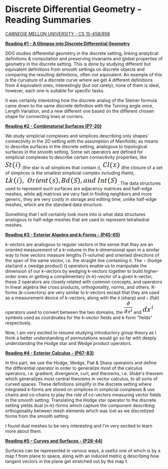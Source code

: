 # Discrete Differential Geometry - Reading Summaries

[CARNEGIE MELLON UNIVERSITY - CS 15-458/858](https://brickisland.net/DDGSpring2021/)

[**Reading #1 - A Glimpse into Discrete Differential Geometry**](https://www.ams.org/publications/journals/notices/201710/rnoti-p1153.pdf)

DDG studies differential geometry in the discrete setting, linking analytical definitions &amp; computation and preserving invariants and global properties of geometry in the discrete setting. This is done by studying different but equivalent definitions from smooth settings on discrete objects and comparing the resulting definitions, often not equivalent. An example of this is the curvature of a discrete curve where we get 4 different definitions from 4 equivalent ones, interestingly (but not rarely), none of them is ideal, however, each one is suitable for specific tasks.

It was certainly interesting how the discrete analog of the Steiner formula came down to the same discrete definition with the Turning angle once, Length Variation, and a new different one based on the different chosen shape for connecting lines at corners.

[**Reading #2 - Combinatorial Surfaces (P7-20)**](http://www.cs.cmu.edu/~kmcrane/Projects/DDG/paper.pdf)

We study simplicial complexes and simplices describing only shapes&#39; connectivity in the 2D setting with the assumption of Manifolds; as means to describe surfaces in the discrete setting, analogous to topological surfaces in the smooth setting. Some set operators are defined for simplicial complexes to describe certain connectivity properties, like ![star](ReadingSummaries/image001.png) (the star is all simplices that contain i), ![closure](ReadingSummaries/image002.png) (the closure of a set of simplices is the smallest simplicial complex including them), ![other operators](ReadingSummaries/image003.png). The data structures used to represent such surfaces are adjacency matrices and half-edge meshes, while adj matrices are very fast in finding neighbors and more generic, they are very costly in storage and editing time, unlike half-edge meshes, which are the standard data structure.

Something that I will certainly look more into is what data structures analogous to half-edge meshes that are used to represent tetrahedral meshes.

[**Reading #3 - Exterior Algebra and k-Forms - (P45-65)**](http://www.cs.cmu.edu/~kmcrane/Projects/DDG/paper.pdf)

k-vectors are analogous to regular vectors in the sense that they are an oriented measurement of a k-volume in the k-dimensional span in a similar way to how vectors measure lengths (1-volume) and oriented directions of the span of the same vector, i.e. the straight line containing it. The ⋆ (hodge star)and ∧ (wedge product) () operators enable us to manipulate the dimension of our k-vectors by wedging k-vectors together to build higher-order ones or getting a complimentary (n-k)-vector of a given k-vector, these 2 operators are closely related with common concepts, and operators in linear algebra like cross products, orthogonality, norms, and others. K-forms (k-covectors) are very similar to k-vectors except that they are used as a measurement device of k-vectors, along with the ♯ (sharp) and ♭ (flat) operators used to convert between the two domains, the ![basis for vectors](ReadingSummaries/image004.png) and ![basis for 1-forms](ReadingSummaries/image005.png) symbols used as coordinates for the k-vector fields and k-form &quot;fields&quot; respectively.

Now, I am very excited to resume studying introductory group theory as I think a better understanding of permutations would go so far with deeply understanding the Hodge star and Wedge product operators.

[**Reading #4 - Exterior Calculus - (P67-83)**](http://www.cs.cmu.edu/~kmcrane/Projects/DDG/paper.pdf)

In this part, we use the Hodge, Wedge, Flat &amp; Sharp operators and define the differential operator in order to generalize most of the calculus operators, i.e. gradient, divergence, curl, and theorems, i.e. Stoķe&#39;s theorem which generalizes most central theorems in vector calculus, to all sorts of curved spaces. These definitions simplify in the discrete setting where integrated k-forms are stored on simplices in simplicial complexes &amp; use chains and co-chains to play the role of co-vectors measuring vector fields in the smooth setting. Translating the Hodge star operator to the discrete setting yields dual (n-k)-forms which capture the component describing orthogonality between mesh elements which was lost as we discretized forms from the smooth setting.

I found dual meshes to be very interesting and I&#39;m very excited to learn more about them.

[**Reading #5 – Curves and Surfaces - (P28-44)**](http://www.cs.cmu.edu/~kmcrane/Projects/DDG/paper.pdf)

Surfaces can be represented in various ways, a useful one of which is by a map f from plane to space, along with an induced metric g describing how tangent vectors in the plane get stretched out by the map f.
